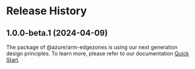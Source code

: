 # Release History
    
## 1.0.0-beta.1 (2024-04-09)

The package of @azure/arm-edgezones is using our next generation design principles. To learn more, please refer to our documentation [Quick Start](https://aka.ms/js-track2-quickstart).
